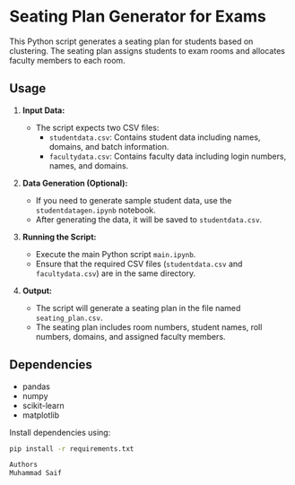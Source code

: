 # Seating Plan Generator for Exams

This Python script generates a seating plan for students based on clustering. The seating plan assigns students to exam rooms and allocates faculty members to each room. 

## Usage

1. **Input Data:**
   - The script expects two CSV files:
     - `studentdata.csv`: Contains student data including names, domains, and batch information.
     - `facultydata.csv`: Contains faculty data including login numbers, names, and domains.

2. **Data Generation (Optional):**
   - If you need to generate sample student data, use the `studentdatagen.ipynb` notebook. 
   - After generating the data, it will be saved to `studentdata.csv`.

3. **Running the Script:**
   - Execute the main Python script `main.ipynb`.
   - Ensure that the required CSV files (`studentdata.csv` and `facultydata.csv`) are in the same directory.

4. **Output:**
   - The script will generate a seating plan in the file named `seating_plan.csv`.
   - The seating plan includes room numbers, student names, roll numbers, domains, and assigned faculty members.

## Dependencies

- pandas
- numpy
- scikit-learn
- matplotlib

Install dependencies using:
```bash
pip install -r requirements.txt

Authors
Muhammad Saif
